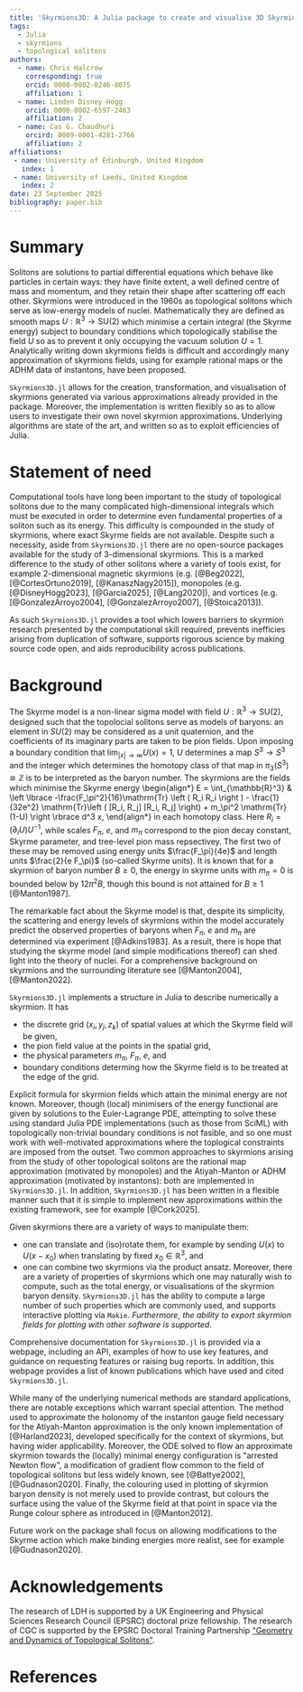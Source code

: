 ```yaml
---
title: 'Skyrmions3D: A Julia package to create and visualise 3D Skyrmions in the Skyrme model'
tags:
  - Julia
  - skyrmions
  - topological solitons
authors:
  - name: Chris Halcrow
    corresponding: true
    orcid: 0000-0002-0246-8075
    affiliation: 1
  - name: Linden Disney-Hogg
    orcid: 0000-0002-6597-2463
    affiliation: 2
  - name: Cas G. Chaudhuri
    orcird: 0009-0001-4281-2766
    affiliation: 2
affiliations:
 - name: University of Edinburgh, United Kingdom
   index: 1
 - name: University of Leeds, United Kingdom
   index: 2
date: 23 September 2025
bibliography: paper.bib
---
```


# Summary


Solitons are solutions to partial differential equations which behave like particles in certain ways: they have finite extent, a well defined centre of mass and momentum, and they retain their shape after scattering off each other. Skyrmions were introduced in the 1960s as topological solitons which serve as low-energy models of nuclei. Mathematically they are defined as smooth maps $U: \mathbb{R}^3 \to \mathrm{SU}(2)$ which minimise a certain integral (the Skyrme energy) subject to boundary conditions which topologically stabilise the field $U$ so as to prevent it only occupying the vacuum solution $U=1$. Analytically writing down skyrmions fields is difficult and accordingly many approximation of skyrmions fields, using for example rational maps or the ADHM data of instantons, have been proposed. 

`Skyrmions3D.jl` allows for the creation, transformation, and visualisation of skyrmions generated via various approximations already provided in the package. Moreover, the implementation is written flexibly so as to allow users to investigate their own novel skyrmion approximations. Underlying algorithms are state of the art, and written so as to exploit efficiencies of Julia. 

# Statement of need


Computational tools have long been important to the study of topological solitons due to the many complicated high-dimensional integrals which must be executed in order to determine even fundamental properties of a soliton such as its energy. This difficulty is compounded in the study of skyrmions, where exact Skyrme fields are not available. Despite such a necessity, aside from `Skyrmions3D.jl` there are no open-source packages available for the study of 3-dimensional skyrmions. This is a marked difference to the study of other solitons where a variety of tools exist, for example 2-dimensional magnetic skyrmions (e.g. [@Beg2022], [@CortesOrtuno2019], [@KanaszNagy2015]), monopoles (e.g. [@DisneyHogg2023], [@Garcia2025], [@Lang2020]), and vortices (e.g. [@GonzalezArroyo2004], [@GonzalezArroyo2007], [@Stoica2013]). 

As such `Skyrmions3D.jl` provides a tool which lowers barriers to skyrmion research presented by the computational skill required, prevents inefficies arising from duplication of software, supports rigorous science by making source code open, and aids reproducibility across publications. 

# Background


The Skyrme model is a non-linear sigma model with field $U: \mathbb{R}^3 \to \mathrm{SU}(2)$, designed such that the topolocial solitons serve as models of baryons: an element in $SU(2)$ may be considered as a unit quaternion, and the coefficients of its imaginary parts are taken to be pion fields. Upon imposing a boundary condition that $\lim_{|x| \to \infty} U(x) = 1$, $U$ determines a map $S^3 \to S^3$ and the integer which determines the homotopy class of that map in $\pi_3(S^3) \cong \mathbb{Z}$ is to be interpreted as the baryon number. The skyrmions are the fields which minimise the Skyrme energy 
\begin{align*}
	E = \int_{\mathbb{R}^3}  & \left \lbrace -\frac{F_\pi^2}{16}\mathrm{Tr} \left ( R_i R_i \right ) - \frac{1}{32e^2} \mathrm{Tr}\left ( [R_i, R_j] [R_i, R_j] \right)   + m_\pi^2 \mathrm{Tr}(1-U) \right \rbrace d^3 x,
\end{align*}
in each homotopy class. Here $R_i = (\partial_i U) U^{-1}$, while scales $F_\pi$, $e$, and $m_\pi$ correspond to the pion decay constant, Skyrme parameter, and tree-level pion mass repsectivey. The first two of these may be removed using energy units $\frac{F_\pi}{4e}$ and length units $\frac{2}{e F_\pi}$ (so-called Skyrme units). It is known that for a skyrmion of baryon number $B \geq 0$, the energy in skyrme units with $m_\pi=0$ is bounded below by $12 \pi^2 B$, though this bound is not attained for $B \geq 1$ [@Manton1987]. 

The remarkable fact about the Skyrme model is that, despite its simplicity, the scattering and energy levels of skyrmions within the model accurately predict the observed properties of baryons when $F_\pi$, $e$ and $m_\pi$ are determined via experiment [@Adkins1983]. As a result, there is hope that studying the skyrme model (and simple modifications thereof) can shed light into the theory of nuclei. For a comprehensive background on skyrmions and the surrounding literature see [@Manton2004], [@Manton2022]. 

`Skyrmions3D.jl` implements a structure in Julia to describe numerically a skyrmion. It has
 - the discrete grid $(x_i, y_j, z_k)$ of spatial values at which the Skyrme field will be given, 
 - the pion field value at the points in the spatial grid, 
 - the physical parameters $m_\pi$, $F_\pi$, $e$, and
 - boundary conditions determing how the Skyrme field is to be treated at the edge of the grid. 

Explicit formula for skyrmion fields which attain the minimal energy are not known. Moreover, though (local) minimisers of the energy functional are given by solutions to the Euler-Lagrange PDE, attempting to solve these using standard Julia PDE implementations (such as those from SciML) with topologically non-trivial boundary conditions is not fasible, and so one must work with well-motivated approximations where the toplogical constraints are imposed from the outset. Two common approaches to skyrmions arising from the study of other topological solitons are the rational map approximation (motivated by monopoles) and the Atiyah-Manton or ADHM approximation (motivated by instantons): both are implemented in `Skyrmions3D.jl`. In addition, `Skyrmions3D.jl` has been written in a flexible manner such that it is simple to implement new approximations within the existing framework, see for example [@Cork2025]. 

Given skyrmions there are a variety of ways to manipulate them:
 - one can translate and (iso)rotate them, for example by sending $U(x)$ to $U(x-x_0)$ when translating by fixed $x_0 \in \mathbb{R}^3$, and
 - one can combine two skyrmions via the product ansatz.
Moreover, there are a variety of properties of skyrmions which one may naturally wish to compute, such as the total energy, or visualisations of the skyrmion baryon density. `Skyrmions3D.jl` has the ability to compute a large number of such properties which are commonly used, and supports interactive plotting via `Makie`. *Furthermore, the ability to export skyrmion fields for plotting with other software is supported*. 

Comprehensive documentation for `Skyrmions3D.jl` is provided via a webpage, including an API, examples of how to use key features, and guidance on requesting features or raising bug reports. In addition, this webpage provides a list of known publications which have used and cited `Skyrmions3D.jl`. 

While many of the underlying numerical methods are standard applications, there are notable exceptions which warrant special attention. The method used to approximate the holonomy of the instanton gauge field necessary for the Atiyah-Manton approximation is the only known implementation of [@Harland2023], developed specifically for the context of skyrmions, but having wider applicability. Moreover, the ODE solved to flow an approximate skyrmion towards the (locally) minimal energy configuration is "arrested Newton flow", a modification of gradient flow common to the field of topological solitons but less widely known, see [@Battye2002], [@Gudnason2020]. Finally, the colouring used in plotting of skyrmion baryon density is not merely used to provide contrast, but colours the surface using the value of the Skyrme field at that point in space via the Runge colour sphere as introduced in [@Manton2012]. 

Future work on the package shall focus on allowing modifications to the Skyrme action which make binding energies more realist, see for example [@Gudnason2020]. 

# Acknowledgements


The research of LDH is supported by a UK Engineering and Physical Sciences Research Council (EPSRC) doctoral prize fellowship.
The research of CGC is supported by the EPSRC Doctoral Training Partnership ["Geometry and Dynamics of Topological Solitons"](https://gtr.ukri.org/projects?ref=studentship-2650914).

# References
